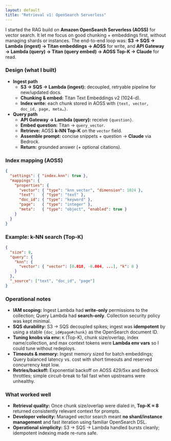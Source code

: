 ```yaml
---
layout: default
title: "Retrieval v1: OpenSearch Serverless"
---
```


I started the RAG build on **Amazon OpenSearch Serverless (AOSS)** for vector search. It let me focus on good chunking + embeddings first, without managing shards or instances. The end-to-end loop was: **S3 → SQS → Lambda (ingest) → Titan embeddings → AOSS** for write, and **API Gateway → Lambda (query) → Titan (query embed) → AOSS Top-K → Claude** for read.

### **Design (what I built)**
- **Ingest path**
  - **S3 → SQS → Lambda (ingest):** decoupled, retryable pipeline for new/updated docs.
  - **Chunking & embed:** Titan Text Embeddings v2 (1024-d).
  - **Index write:** each chunk stored in AOSS with `{text, vector, doc_id, page, meta…}`.
- **Query path**
  - **API Gateway → Lambda (query):** receive `{question}`.
  - **Embed question:** Titan → `query_vector`.
  - **Retrieve:** AOSS **k-NN Top-K** on the `vector` field.
  - **Assemble prompt:** concise snippets + question → **Claude** via Bedrock.
  - **Return:** grounded answer (+ optional citations).

### **Index mapping (AOSS)**
```json
{
  "settings": { "index.knn": true },
  "mappings": {
    "properties": {
      "vector": { "type": "knn_vector", "dimension": 1024 },
      "text":   { "type": "text" },
      "doc_id": { "type": "keyword" },
      "page":   { "type": "integer" },
      "meta":   { "type": "object", "enabled": true }
    }
  }
}
```

### **Example: k-NN search (Top-K)**
```json
{
  "size": 8,
  "query": {
    "knn": {
      "vector": { "vector": [0.018, -0.004, ...], "k": 8 }
    }
  },
  "_source": ["text", "doc_id", "page"]
}
```

### Operational notes
- **IAM scoping:** Ingest Lambda had **write-only** permissions to the collection; Query Lambda had **search-only**. Collection security policy was kept minimal.
- **SQS durability:** S3 → SQS decoupled spikes; ingest was **idempotent** by using a stable `{doc_id#page#chunk}` as the OpenSearch document ID.
- **Tuning knobs via env:** `K` (Top-K), chunk size/overlap, index name/collection, and max context tokens were **Lambda env vars** so I could tune without redeploys.
- **Timeouts & memory:** Ingest memory sized for batch embeddings; Query balanced latency vs. cost with short timeouts and reserved concurrency kept low.
- **Retries/backoff:** Exponential backoff on AOSS 429/5xx and Bedrock throttles; simple circuit-break to fail fast when upstreams were unhealthy.

### What worked well
- **Retrieval quality:** Once chunk size/overlap were dialed in, **Top-K ≈ 8** returned consistently relevant context for prompts.
- **Developer velocity:** Managed vector search meant **no shard/instance management** and fast iteration using familiar OpenSearch DSL.
- **Operational simplicity:** S3 → SQS → Lambda handled bursts cleanly; idempotent indexing made re-runs safe.
